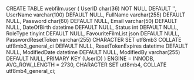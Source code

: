 CREATE TABLE webfilm.user (
  UserID char(36) NOT NULL DEFAULT '',
  UserName varchar(100) DEFAULT NULL,
  FullName varchar(255) DEFAULT NULL,
  Password char(60) DEFAULT NULL,
  Email varchar(50) DEFAULT NULL,
  DateOfBirth datetime DEFAULT NULL,
  Status int DEFAULT NULL,
  RoleType tinyint DEFAULT NULL,
  FavouriteFilmList json DEFAULT NULL,
  PasswordResetToken varchar(255) CHARACTER SET utf8mb3 COLLATE utf8mb3_general_ci DEFAULT NULL,
  ResetTokenExpires datetime DEFAULT NULL,
  ModifiedDate datetime DEFAULT NULL,
  ModifiedBy varchar(255) DEFAULT NULL,
  PRIMARY KEY (UserID)
)
ENGINE = INNODB,
AVG_ROW_LENGTH = 2730,
CHARACTER SET utf8mb4,
COLLATE utf8mb4_general_ci;
